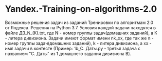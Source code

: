 # Yandex.-Training-on-algorithms-2.0
Возможные решения задач из заданий Тренировки по алгоритмам 2.0 от Яндекса. 
Решения на Python 3.7. Условия каждой задачи находятся в файле ДЗ_N_(K).txt, где N - номер группы задач(домашних заданий), а K - литера дивизиона. Задачи имеют формат имени nk_xx, где так же n - номер группы задач(домашних заданий), k - литера дивизиона, а xx - имя задачи в контесте (Пример: 1b_C. Даты.py - третья задача с названием "C. Даты" из 1 домашнего задания дивизиона B).
